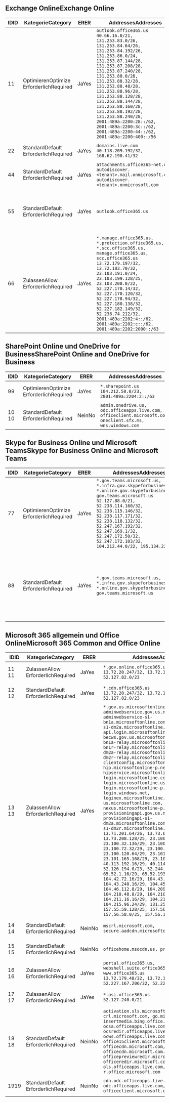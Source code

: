 <!--THIS FILE IS AUTOMATICALLY GENERATED. MANUAL CHANGES WILL BE OVERWRITTEN.-->
<!--Please contact the Office 365 Endpoints team with any questions.-->
<!--USGovGCCHigh endpoints version 2019010700-->
<!--File generated 2019-01-07 11:00:18.7418-->

## <a name="exchange-online"></a><span data-ttu-id="791e2-101">Exchange Online</span><span class="sxs-lookup"><span data-stu-id="791e2-101">Exchange Online</span></span>

<span data-ttu-id="791e2-102">ID</span><span class="sxs-lookup"><span data-stu-id="791e2-102">ID</span></span> | <span data-ttu-id="791e2-103">Kategorie</span><span class="sxs-lookup"><span data-stu-id="791e2-103">Category</span></span> | <span data-ttu-id="791e2-104">ER</span><span class="sxs-lookup"><span data-stu-id="791e2-104">ER</span></span> | <span data-ttu-id="791e2-105">Addresses</span><span class="sxs-lookup"><span data-stu-id="791e2-105">Addresses</span></span> | <span data-ttu-id="791e2-106">Ports</span><span class="sxs-lookup"><span data-stu-id="791e2-106">Ports</span></span>
-- | -------------------- | --- | ------------------------------------------------------------------------------------------------------------------------------------------------------------------------------------------------------------------------------------------------------------------------------------------------------------------------------------------------------------------------------------------------------------------------------------------------ | -------------------------------
<span data-ttu-id="791e2-107">1</span><span class="sxs-lookup"><span data-stu-id="791e2-107">1</span></span> | <span data-ttu-id="791e2-108">Optimieren</span><span class="sxs-lookup"><span data-stu-id="791e2-108">Optimize</span></span><BR><span data-ttu-id="791e2-109">Erforderlich</span><span class="sxs-lookup"><span data-stu-id="791e2-109">Required</span></span> | <span data-ttu-id="791e2-110">Ja</span><span class="sxs-lookup"><span data-stu-id="791e2-110">Yes</span></span> | `outlook.office365.us`<BR>`40.66.16.0/21, 131.253.83.0/26, 131.253.84.64/26, 131.253.84.192/26, 131.253.86.0/24, 131.253.87.144/28, 131.253.87.208/28, 131.253.87.240/28, 131.253.88.0/28, 131.253.88.32/28, 131.253.88.48/28, 131.253.88.96/28, 131.253.88.128/28, 131.253.88.144/28, 131.253.88.160/28, 131.253.88.192/28, 131.253.88.240/28, 2001:489a:2200:28::/62, 2001:489a:2200:3c::/62, 2001:489a:2200:44::/62, 2001:489a:2200:400::/56` | <span data-ttu-id="791e2-111">**TCP:** 443, 80</span><span class="sxs-lookup"><span data-stu-id="791e2-111">**TCP:** 443, 80</span></span>
<span data-ttu-id="791e2-112">2</span><span class="sxs-lookup"><span data-stu-id="791e2-112">2</span></span> | <span data-ttu-id="791e2-113">Standard</span><span class="sxs-lookup"><span data-stu-id="791e2-113">Default</span></span><BR><span data-ttu-id="791e2-114">Erforderlich</span><span class="sxs-lookup"><span data-stu-id="791e2-114">Required</span></span> | <span data-ttu-id="791e2-115">Ja</span><span class="sxs-lookup"><span data-stu-id="791e2-115">Yes</span></span> | `domains.live.com`<BR>`40.118.209.192/32, 168.62.190.41/32` | <span data-ttu-id="791e2-116">**TCP:** 443, 80</span><span class="sxs-lookup"><span data-stu-id="791e2-116">**TCP:** 443, 80</span></span>
<span data-ttu-id="791e2-117">4</span><span class="sxs-lookup"><span data-stu-id="791e2-117">4</span></span> | <span data-ttu-id="791e2-118">Standard</span><span class="sxs-lookup"><span data-stu-id="791e2-118">Default</span></span><BR><span data-ttu-id="791e2-119">Erforderlich</span><span class="sxs-lookup"><span data-stu-id="791e2-119">Required</span></span> | <span data-ttu-id="791e2-120">Ja</span><span class="sxs-lookup"><span data-stu-id="791e2-120">Yes</span></span> | `attachments.office365-net.us, autodiscover.<tenant>.mail.onmicrosoft.com, autodiscover.<tenant>.onmicrosoft.com` | <span data-ttu-id="791e2-121">**TCP:** 443, 80</span><span class="sxs-lookup"><span data-stu-id="791e2-121">**TCP:** 443, 80</span></span>
<span data-ttu-id="791e2-122">5</span><span class="sxs-lookup"><span data-stu-id="791e2-122">5</span></span> | <span data-ttu-id="791e2-123">Standard</span><span class="sxs-lookup"><span data-stu-id="791e2-123">Default</span></span><BR><span data-ttu-id="791e2-124">Erforderlich</span><span class="sxs-lookup"><span data-stu-id="791e2-124">Required</span></span> | <span data-ttu-id="791e2-125">Ja</span><span class="sxs-lookup"><span data-stu-id="791e2-125">Yes</span></span> | `outlook.office365.us` | <span data-ttu-id="791e2-126">**TCP:** 143, 25, 587, 993, 995</span><span class="sxs-lookup"><span data-stu-id="791e2-126">**TCP:** 143, 25, 587, 993, 995</span></span>
<span data-ttu-id="791e2-127">6</span><span class="sxs-lookup"><span data-stu-id="791e2-127">6</span></span> | <span data-ttu-id="791e2-128">Zulassen</span><span class="sxs-lookup"><span data-stu-id="791e2-128">Allow</span></span><BR><span data-ttu-id="791e2-129">Erforderlich</span><span class="sxs-lookup"><span data-stu-id="791e2-129">Required</span></span> | <span data-ttu-id="791e2-130">Ja</span><span class="sxs-lookup"><span data-stu-id="791e2-130">Yes</span></span> | `*.manage.office365.us, *.protection.office365.us, *.scc.office365.us, manage.office365.us, scc.office365.us`<BR>`13.72.179.197/32, 13.72.183.70/32, 23.103.191.0/24, 23.103.199.128/25, 23.103.208.0/22, 52.227.170.14/32, 52.227.170.120/32, 52.227.178.94/32, 52.227.180.138/32, 52.227.182.149/32, 52.238.74.212/32, 2001:489a:2202:4::/62, 2001:489a:2202:c::/62, 2001:489a:2202:2000::/63` | <span data-ttu-id="791e2-131">**TCP:** 25, 443</span><span class="sxs-lookup"><span data-stu-id="791e2-131">**TCP:** 25, 443</span></span>

## <a name="sharepoint-online-and-onedrive-for-business"></a><span data-ttu-id="791e2-132">SharePoint Online und OneDrive for Business</span><span class="sxs-lookup"><span data-stu-id="791e2-132">SharePoint Online and OneDrive for Business</span></span>

<span data-ttu-id="791e2-133">ID</span><span class="sxs-lookup"><span data-stu-id="791e2-133">ID</span></span> | <span data-ttu-id="791e2-134">Kategorie</span><span class="sxs-lookup"><span data-stu-id="791e2-134">Category</span></span> | <span data-ttu-id="791e2-135">ER</span><span class="sxs-lookup"><span data-stu-id="791e2-135">ER</span></span> | <span data-ttu-id="791e2-136">Addresses</span><span class="sxs-lookup"><span data-stu-id="791e2-136">Addresses</span></span> | <span data-ttu-id="791e2-137">Ports</span><span class="sxs-lookup"><span data-stu-id="791e2-137">Ports</span></span>
-- | -------------------- | --- | ----------------------------------------------------------------------------------------------------------- | ----------------
<span data-ttu-id="791e2-138">9</span><span class="sxs-lookup"><span data-stu-id="791e2-138">9</span></span> | <span data-ttu-id="791e2-139">Optimieren</span><span class="sxs-lookup"><span data-stu-id="791e2-139">Optimize</span></span><BR><span data-ttu-id="791e2-140">Erforderlich</span><span class="sxs-lookup"><span data-stu-id="791e2-140">Required</span></span> | <span data-ttu-id="791e2-141">Ja</span><span class="sxs-lookup"><span data-stu-id="791e2-141">Yes</span></span> | `*.sharepoint.us`<BR>`104.212.50.0/23, 2001:489a:2204:2::/63` | <span data-ttu-id="791e2-142">**TCP:** 443, 80</span><span class="sxs-lookup"><span data-stu-id="791e2-142">**TCP:** 443, 80</span></span>
<span data-ttu-id="791e2-143">10 </span><span class="sxs-lookup"><span data-stu-id="791e2-143">10</span></span> | <span data-ttu-id="791e2-144">Standard</span><span class="sxs-lookup"><span data-stu-id="791e2-144">Default</span></span><BR><span data-ttu-id="791e2-145">Erforderlich</span><span class="sxs-lookup"><span data-stu-id="791e2-145">Required</span></span> | <span data-ttu-id="791e2-146">Nein</span><span class="sxs-lookup"><span data-stu-id="791e2-146">No</span></span> | `admin.onedrive.us, odc.officeapps.live.com, officeclient.microsoft.com, oneclient.sfx.ms, wns.windows.com` | <span data-ttu-id="791e2-147">**TCP:** 443, 80</span><span class="sxs-lookup"><span data-stu-id="791e2-147">**TCP:** 443, 80</span></span>

## <a name="skype-for-business-online-and-microsoft-teams"></a><span data-ttu-id="791e2-148">Skype for Business Online und Microsoft Teams</span><span class="sxs-lookup"><span data-stu-id="791e2-148">Skype for Business Online and Microsoft Teams</span></span>

<span data-ttu-id="791e2-149">ID</span><span class="sxs-lookup"><span data-stu-id="791e2-149">ID</span></span> | <span data-ttu-id="791e2-150">Kategorie</span><span class="sxs-lookup"><span data-stu-id="791e2-150">Category</span></span> | <span data-ttu-id="791e2-151">ER</span><span class="sxs-lookup"><span data-stu-id="791e2-151">ER</span></span> | <span data-ttu-id="791e2-152">Addresses</span><span class="sxs-lookup"><span data-stu-id="791e2-152">Addresses</span></span> | <span data-ttu-id="791e2-153">Ports</span><span class="sxs-lookup"><span data-stu-id="791e2-153">Ports</span></span>
-- | -------------------- | --- | --------------------------------------------------------------------------------------------------------------------------------------------------------------------------------------------------------------------------------------------------------------------------------------------------------------------------------- | --------------------------------------------------
<span data-ttu-id="791e2-154">7</span><span class="sxs-lookup"><span data-stu-id="791e2-154">7</span></span> | <span data-ttu-id="791e2-155">Optimieren</span><span class="sxs-lookup"><span data-stu-id="791e2-155">Optimize</span></span><BR><span data-ttu-id="791e2-156">Erforderlich</span><span class="sxs-lookup"><span data-stu-id="791e2-156">Required</span></span> | <span data-ttu-id="791e2-157">Ja</span><span class="sxs-lookup"><span data-stu-id="791e2-157">Yes</span></span> | `*.gov.teams.microsoft.us, *.infra.gov.skypeforbusiness.us, *.online.gov.skypeforbusiness.us, gov.teams.microsoft.us`<BR>`52.127.88.0/21, 52.238.114.160/32, 52.238.115.146/32, 52.238.117.171/32, 52.238.118.132/32, 52.247.167.192/32, 52.247.169.1/32, 52.247.172.50/32, 52.247.172.103/32, 104.212.44.0/22, 195.134.228.0/22` | <span data-ttu-id="791e2-158">**TCP:** 443, 80</span><span class="sxs-lookup"><span data-stu-id="791e2-158">**TCP:** 443, 80</span></span><BR><span data-ttu-id="791e2-159">**UDP:** 3478</span><span class="sxs-lookup"><span data-stu-id="791e2-159">**UDP:** 3478</span></span>
<span data-ttu-id="791e2-160">8</span><span class="sxs-lookup"><span data-stu-id="791e2-160">8</span></span> | <span data-ttu-id="791e2-161">Standard</span><span class="sxs-lookup"><span data-stu-id="791e2-161">Default</span></span><BR><span data-ttu-id="791e2-162">Erforderlich</span><span class="sxs-lookup"><span data-stu-id="791e2-162">Required</span></span> | <span data-ttu-id="791e2-163">Ja</span><span class="sxs-lookup"><span data-stu-id="791e2-163">Yes</span></span> | `*.gov.teams.microsoft.us, *.infra.gov.skypeforbusiness.us, *.online.gov.skypeforbusiness.us, gov.teams.microsoft.us` | <span data-ttu-id="791e2-164">**TCP:** 5061, 50000-59999</span><span class="sxs-lookup"><span data-stu-id="791e2-164">**TCP:** 5061, 50000-59999</span></span><BR><span data-ttu-id="791e2-165">**UDP:** 50000-59999</span><span class="sxs-lookup"><span data-stu-id="791e2-165">**UDP:** 50000-59999</span></span>

## <a name="microsoft-365-common-and-office-online"></a><span data-ttu-id="791e2-166">Microsoft 365 allgemein und Office Online</span><span class="sxs-lookup"><span data-stu-id="791e2-166">Microsoft 365 Common and Office Online</span></span>

<span data-ttu-id="791e2-167">ID</span><span class="sxs-lookup"><span data-stu-id="791e2-167">ID</span></span> | <span data-ttu-id="791e2-168">Kategorie</span><span class="sxs-lookup"><span data-stu-id="791e2-168">Category</span></span> | <span data-ttu-id="791e2-169">ER</span><span class="sxs-lookup"><span data-stu-id="791e2-169">ER</span></span> | <span data-ttu-id="791e2-170">Addresses</span><span class="sxs-lookup"><span data-stu-id="791e2-170">Addresses</span></span> | <span data-ttu-id="791e2-171">Ports</span><span class="sxs-lookup"><span data-stu-id="791e2-171">Ports</span></span>
-- | ------------------- | --- | ------------------------------------------------------------------------------------------------------------------------------------------------------------------------------------------------------------------------------------------------------------------------------------------------------------------------------------------------------------------------------------------------------------------------------------------------------------------------------------------------------------------------------------------------------------------------------------------------------------------------------------------------------------------------------------------------------------------------------------------------------------------------------------------------------------------------------------------------------------------------------------------------------------------------------------------------------------------------------------------------------------------------------------------------------------------------------------------------------------------------------------------------------------------------------------------------------------------------------------------------------------------------------------------------------------------------------------------------------------------------------------------------------------------------------------------------------------------ | ----------------
<span data-ttu-id="791e2-172">11 </span><span class="sxs-lookup"><span data-stu-id="791e2-172">11</span></span> | <span data-ttu-id="791e2-173">Zulassen</span><span class="sxs-lookup"><span data-stu-id="791e2-173">Allow</span></span><BR><span data-ttu-id="791e2-174">Erforderlich</span><span class="sxs-lookup"><span data-stu-id="791e2-174">Required</span></span> | <span data-ttu-id="791e2-175">Ja</span><span class="sxs-lookup"><span data-stu-id="791e2-175">Yes</span></span> | `*.gov.online.office365.us`<BR>`13.72.20.247/32, 13.72.185.126/32, 52.127.82.0/23` | <span data-ttu-id="791e2-176">**TCP:** 443</span><span class="sxs-lookup"><span data-stu-id="791e2-176">**TCP:** 443</span></span>
<span data-ttu-id="791e2-177">12 </span><span class="sxs-lookup"><span data-stu-id="791e2-177">12</span></span> | <span data-ttu-id="791e2-178">Standard</span><span class="sxs-lookup"><span data-stu-id="791e2-178">Default</span></span><BR><span data-ttu-id="791e2-179">Erforderlich</span><span class="sxs-lookup"><span data-stu-id="791e2-179">Required</span></span> | <span data-ttu-id="791e2-180">Ja</span><span class="sxs-lookup"><span data-stu-id="791e2-180">Yes</span></span> | `*.cdn.office365.us`<BR>`13.72.20.247/32, 13.72.185.126/32, 52.127.82.0/23` | <span data-ttu-id="791e2-181">**TCP:** 443</span><span class="sxs-lookup"><span data-stu-id="791e2-181">**TCP:** 443</span></span>
<span data-ttu-id="791e2-182">13 </span><span class="sxs-lookup"><span data-stu-id="791e2-182">13</span></span> | <span data-ttu-id="791e2-183">Zulassen</span><span class="sxs-lookup"><span data-stu-id="791e2-183">Allow</span></span><BR><span data-ttu-id="791e2-184">Erforderlich</span><span class="sxs-lookup"><span data-stu-id="791e2-184">Required</span></span> | <span data-ttu-id="791e2-185">Ja</span><span class="sxs-lookup"><span data-stu-id="791e2-185">Yes</span></span> | `*.gov.us.microsoftonline.com, adminwebservice.gov.us.microsoftonline.com, adminwebservice-s1-bn1a.microsoftonline.com, adminwebservice-s1-dm2a.microsoftonline.com, api.login.microsoftonline.com, becws.gov.us.microsoftonline.com, bws-s1-bn1a-relay.microsoftonline.com, bws-s1-bn1r-relay.microsoftonline.com, bws-s1-dm2a-relay.microsoftonline.com, bws-s1-dm2r-relay.microsoftonline.com, clientconfig.microsoftonline-p.net, hip.microsoftonline-p.net, hipservice.microsoftonline.com, login.microsoftonline.com, login.microsoftonline.us, login.microsoftonline-p.com, login.windows.net, loginex.microsoftonline.com, login-us.microsoftonline.com, nexus.microsoftonline-p.com, provisioningapi.gov.us.microsoftonline.com, provisioningapi-s1-dm2a.microsoftonline.com, provisioningapi-s1-dm2r.microsoftonline.com`<BR>`13.71.201.64/26, 13.73.64.64/26, 13.73.208.128/25, 23.100.16.168/29, 23.100.32.136/29, 23.100.64.24/29, 23.100.72.32/29, 23.100.80.64/29, 23.100.120.64/29, 23.101.144.136/29, 23.101.165.168/29, 23.101.181.128/29, 40.113.192.16/29, 40.114.120.16/29, 52.126.194.0/23, 52.244.120.128/25, 65.52.1.16/29, 65.52.193.136/29, 104.42.72.16/29, 104.43.208.16/29, 104.43.240.16/29, 104.45.208.104/29, 104.46.112.8/29, 104.209.144.16/29, 104.210.48.8/29, 104.210.208.16/29, 104.211.16.16/29, 104.211.48.16/29, 104.215.96.24/29, 131.253.120.0/24, 157.55.59.128/25, 157.56.53.128/25, 157.56.58.0/25, 157.56.151.0/25` | <span data-ttu-id="791e2-186">**TCP:** 443</span><span class="sxs-lookup"><span data-stu-id="791e2-186">**TCP:** 443</span></span>
<span data-ttu-id="791e2-187">14 </span><span class="sxs-lookup"><span data-stu-id="791e2-187">14</span></span> | <span data-ttu-id="791e2-188">Standard</span><span class="sxs-lookup"><span data-stu-id="791e2-188">Default</span></span><BR><span data-ttu-id="791e2-189">Erforderlich</span><span class="sxs-lookup"><span data-stu-id="791e2-189">Required</span></span> | <span data-ttu-id="791e2-190">Nein</span><span class="sxs-lookup"><span data-stu-id="791e2-190">No</span></span> | `mscrl.microsoft.com, secure.aadcdn.microsoftonline-p.com` | <span data-ttu-id="791e2-191">**TCP:** 443</span><span class="sxs-lookup"><span data-stu-id="791e2-191">**TCP:** 443</span></span>
<span data-ttu-id="791e2-192">15 </span><span class="sxs-lookup"><span data-stu-id="791e2-192">15</span></span> | <span data-ttu-id="791e2-193">Standard</span><span class="sxs-lookup"><span data-stu-id="791e2-193">Default</span></span><BR><span data-ttu-id="791e2-194">Erforderlich</span><span class="sxs-lookup"><span data-stu-id="791e2-194">Required</span></span> | <span data-ttu-id="791e2-195">Nein</span><span class="sxs-lookup"><span data-stu-id="791e2-195">No</span></span> | `officehome.msocdn.us, prod.msocdn.us` | <span data-ttu-id="791e2-196">**TCP:** 443, 80</span><span class="sxs-lookup"><span data-stu-id="791e2-196">**TCP:** 443, 80</span></span>
<span data-ttu-id="791e2-197">16 </span><span class="sxs-lookup"><span data-stu-id="791e2-197">16</span></span> | <span data-ttu-id="791e2-198">Zulassen</span><span class="sxs-lookup"><span data-stu-id="791e2-198">Allow</span></span><BR><span data-ttu-id="791e2-199">Erforderlich</span><span class="sxs-lookup"><span data-stu-id="791e2-199">Required</span></span> | <span data-ttu-id="791e2-200">Ja</span><span class="sxs-lookup"><span data-stu-id="791e2-200">Yes</span></span> | `portal.office365.us, webshell.suite.office365.us, www.office365.us`<BR>`13.72.179.48/32, 13.72.188.8/32, 52.227.167.206/32, 52.227.170.242/32` | <span data-ttu-id="791e2-201">**TCP:** 443, 80</span><span class="sxs-lookup"><span data-stu-id="791e2-201">**TCP:** 443, 80</span></span>
<span data-ttu-id="791e2-202">17 </span><span class="sxs-lookup"><span data-stu-id="791e2-202">17</span></span> | <span data-ttu-id="791e2-203">Zulassen</span><span class="sxs-lookup"><span data-stu-id="791e2-203">Allow</span></span><BR><span data-ttu-id="791e2-204">Erforderlich</span><span class="sxs-lookup"><span data-stu-id="791e2-204">Required</span></span> | <span data-ttu-id="791e2-205">Ja</span><span class="sxs-lookup"><span data-stu-id="791e2-205">Yes</span></span> | `*.osi.office365.us`<BR>`52.127.240.0/21` | <span data-ttu-id="791e2-206">**TCP:** 443</span><span class="sxs-lookup"><span data-stu-id="791e2-206">**TCP:** 443</span></span>
<span data-ttu-id="791e2-207">18 </span><span class="sxs-lookup"><span data-stu-id="791e2-207">18</span></span> | <span data-ttu-id="791e2-208">Standard</span><span class="sxs-lookup"><span data-stu-id="791e2-208">Default</span></span><BR><span data-ttu-id="791e2-209">Erforderlich</span><span class="sxs-lookup"><span data-stu-id="791e2-209">Required</span></span> | <span data-ttu-id="791e2-210">Nein</span><span class="sxs-lookup"><span data-stu-id="791e2-210">No</span></span> | `activation.sls.microsoft.com, crl.microsoft.com, go.microsoft.com, insertmedia.bing.office.net, ocsa.officeapps.live.com, ocsredir.officeapps.live.com, ocws.officeapps.live.com, office15client.microsoft.com, officecdn.microsoft.com, officecdn.microsoft.com.edgesuite.net, officepreviewredir.microsoft.com, officeredir.microsoft.com, ols.officeapps.live.com, r.office.microsoft.com` | <span data-ttu-id="791e2-211">**TCP:** 443, 80</span><span class="sxs-lookup"><span data-stu-id="791e2-211">**TCP:** 443, 80</span></span>
<span data-ttu-id="791e2-212">19</span><span class="sxs-lookup"><span data-stu-id="791e2-212">19</span></span> | <span data-ttu-id="791e2-213">Standard</span><span class="sxs-lookup"><span data-stu-id="791e2-213">Default</span></span><BR><span data-ttu-id="791e2-214">Erforderlich</span><span class="sxs-lookup"><span data-stu-id="791e2-214">Required</span></span> | <span data-ttu-id="791e2-215">Nein</span><span class="sxs-lookup"><span data-stu-id="791e2-215">No</span></span> | `cdn.odc.officeapps.live.com, odc.officeapps.live.com, officeclient.microsoft.com` | <span data-ttu-id="791e2-216">**TCP:** 443, 80</span><span class="sxs-lookup"><span data-stu-id="791e2-216">**TCP:** 443, 80</span></span>
